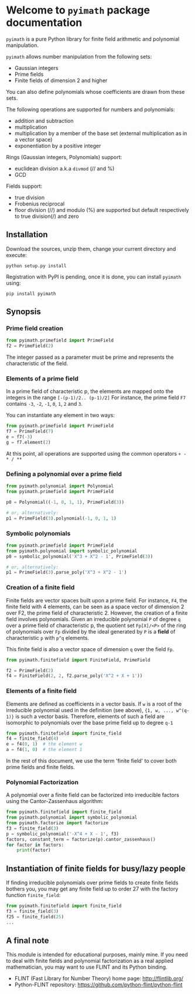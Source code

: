 # Welcome to `pyimath` package documentation

`pyimath` is a pure Python library for finite field arithmetic 
and polynomial manipulation.

```pyimath``` allows number manipulation from the following sets:
- Gaussian integers
- Prime fields
- Finite fields of dimension 2 and higher

You can also define polynomials whose coefficients are drawn from these sets.

The following operations are supported for numbers and polynomials:

* addition and subtraction
* multiplication
* multiplication by a member of the base set (external multiplication as in a vector space)
* exponentiation by a positive integer

Rings (Gaussian integers, Polynomials) support:

* euclidean division a.k.a `divmod` (// and %)
* GCD

Fields support:

* true division
* Frobenius reciprocal
* floor division (//) and modulo (%) are supported but default respectively to true division(/) and zero

## Installation
Download the sources, unzip them, change your current directory and execute:

    python setup.py install

Registration with PyPI is pending, once it is done, you can install ``pyimath`` using:

    pip install pyimath
    
## Synopsis

### Prime field creation

```python
from pyimath.primefield import PrimeField
f2 = PrimeField(2)
```

The integer passed as a parameter must be prime and represents the characteristic of the field.

### Elements of a prime field

In a prime field of characteristic p, the elements are mapped onto the integers in the range `[-(p-1)/2.. (p-1)/2]`
For instance, the prime field `F7` contains `-3`, `-2`, `-1`, `0`, `1`, `2` and `3`.

You can instantiate any element in two ways:

```python
from pyimath.primefield import PrimeField
f7 = PrimeField(7)
e = f7(-3)
g = f7.element(2)
```
    
At this point, all operations are supported using the common operators `+ - * / **`

### Defining a polynomial over a prime field

```python
from pyimath.polynomial import Polynomial
from pyimath.primefield import PrimeField

p0 = Polynomial((-1, 0, 1, 1), PrimeField(3))

# or, alternatively:
p1 = PrimeField(3).polynomial(-1, 0, 1, 1)
```
    
### Symbolic polynomials

```python
from pyimath.primefield import PrimeField
from pyimath.polynomial import symbolic_polynomial
p0 = symbolic_polynomial('X^3 + X^2 - 1', PrimeField(3))

# or, alternatively:
p1 = PrimeField(3).parse_poly('X^3 + X^2 - 1')
```

### Creation of a finite field
Finite fields are vector spaces built upon a prime field. For instance, `F4`, the finite field with 4 elements,
 can be seen as a space vector of dimension 2 over F2, the prime field of characteristic 2.
However, the creation of a finite field involves polynomials. Given an irreducible polynomial `P`
 of degree `q` over a prime field of characteristic p, the quotient set `Fp[X]/<P>` of the ring of polynomials 
 over `Fp` divided by the ideal generated by `P` is a **field** of characteristic `p` with `p^q` elements.
 
This finite field is also a vector space of dimension `q` over the field `Fp`.

```python
from pyimath.finitefield import FiniteField, PrimeField

f2 = PrimeField(2)
f4 = FiniteField(2, 2, f2.parse_poly('X^2 + X + 1'))
```

### Elements of a finite field
Elements are defined as coefficients in a vector basis. If `w` is a root of the irreducible polynomial 
used in the definition (see above), `{1, w, ..., w^(q-1)}` is such a vector basis.
Therefore, elements of such a field are isomorphic to polynomials over the base prime field up to degree `q-1`

```python
from pyimath.finitefield import finite_field
f4 = finite_field(4)
e = f4(0, 1)  # the element w
a = f4(1, 0)  # the element 1
```

In the rest of this document, we use the term 'finite field' to cover both prime fields and finite fields.
    
### Polynomial Factorization
A polynomial over a finite field can be factorized into irreducible factors using the Cantor-Zassenhaus algorithm:

```python
from pyimath.finitefield import finite_field
from pyimath.polynomial import symbolic_polynomial
from pyimath.factorize import factorize
f3 = finite_field(3)
p = symbolic_polynomial('-X^4 + X - 1', f3)
factors, constant_term = factorize(p).cantor_zassenhaus()
for factor in factors:
    print(factor)
```

## Instantiation of finite fields for busy/lazy people
If finding irreducible polynomials over prime fields to create finite fields bothers you, you may get 
any finite field up to order 27 with the factory function `finite_field`:

```python
from pyimath.finitefield import finite_field
f3 = finite_field(3)
f25 = finite_field(25)
...
```

## A final note

This module is intended for educational purposes, mainly mine. If you need to deal with finite fields 
and polynomial factorization as a real applied mathematician, you may want to use FLINT and its Python binding.

* FLINT (Fast Library for Number Theory) home page: <http://flintlib.org/>
* Python-FLINT repository: <https://github.com/python-flint/python-flint>



